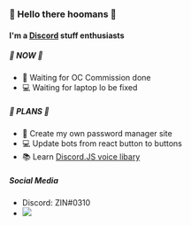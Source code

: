 ### 👋 Hello there hoomans 👋

#### I'm a [Discord](https://discord.com) stuff enthusiasts

##### 📅 NOW 📅

- 🎨 Waiting for OC Commission done
- 💻 Waiting for laptop lo be fixed

##### 🎯 PLANS 🎯

- 🔐 Create my own password manager site
- 💻 Update bots from react button to buttons
- 📚 Learn [Discord.JS voice libary](https://github.com/discordjs/voice)

##### Social Media

- Discord: ZIN#0310
- [![](https://img.shields.io/badge/-twitter-1C9CEA?style=flat-square)](https://twitter.com/zinmaybe)

